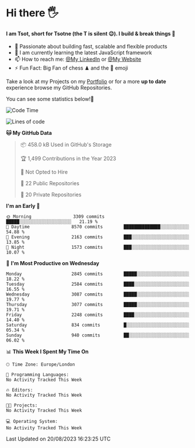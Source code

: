 # Hi there :raised_hand_with_fingers_splayed:
#### I am Tsot, short for Tsotne (the T is silent :wink:). I build & break things :space_invader:
- :telescope: Passionate about building fast, scalable and flexible products
- :seedling: I am currently learning the latest JavaScript framework 
- :mailbox: How to reach me: [@My LinkedIn](https://www.linkedin.com/in/tsotne-gvadzabia/) or [@My Website](https://tsotne.co.uk/contact)
- :zap: Fun Fact: Big Fan of chess ♟ and the 👾 emoji

Take a look at my Projects on my [Portfolio](https://tsotne.co.uk/) or for a more **up to date** experience browse my GitHub Repositories.

You can see some statistics below!:space_invader:
<!--START_SECTION:waka-->
![Code Time](http://img.shields.io/badge/Code%20Time-761%20hrs%202%20mins-blue)

![Lines of code](https://img.shields.io/badge/From%20Hello%20World%20I%27ve%20Written-7.1%20million%20lines%20of%20code-blue)

**🐱 My GitHub Data** 

> 📦 458.0 kB Used in GitHub's Storage 
 > 
> 🏆 1,499 Contributions in the Year 2023
 > 
> 🚫 Not Opted to Hire
 > 
> 📜 22 Public Repositories 
 > 
> 🔑 20 Private Repositories 
 > 
**I'm an Early 🐤** 

```text
🌞 Morning                3309 commits        █████░░░░░░░░░░░░░░░░░░░░   21.19 % 
🌆 Daytime                8570 commits        ██████████████░░░░░░░░░░░   54.88 % 
🌃 Evening                2163 commits        ███░░░░░░░░░░░░░░░░░░░░░░   13.85 % 
🌙 Night                  1573 commits        ███░░░░░░░░░░░░░░░░░░░░░░   10.07 % 
```
📅 **I'm Most Productive on Wednesday** 

```text
Monday                   2845 commits        █████░░░░░░░░░░░░░░░░░░░░   18.22 % 
Tuesday                  2584 commits        ████░░░░░░░░░░░░░░░░░░░░░   16.55 % 
Wednesday                3087 commits        █████░░░░░░░░░░░░░░░░░░░░   19.77 % 
Thursday                 3077 commits        █████░░░░░░░░░░░░░░░░░░░░   19.71 % 
Friday                   2248 commits        ████░░░░░░░░░░░░░░░░░░░░░   14.40 % 
Saturday                 834 commits         █░░░░░░░░░░░░░░░░░░░░░░░░   05.34 % 
Sunday                   940 commits         ██░░░░░░░░░░░░░░░░░░░░░░░   06.02 % 
```


📊 **This Week I Spent My Time On** 

```text
🕑︎ Time Zone: Europe/London

💬 Programming Languages: 
No Activity Tracked This Week

🔥 Editors: 
No Activity Tracked This Week

🐱‍💻 Projects: 
No Activity Tracked This Week

💻 Operating System: 
No Activity Tracked This Week
```


 Last Updated on 20/08/2023 16:23:25 UTC
<!--END_SECTION:waka-->
